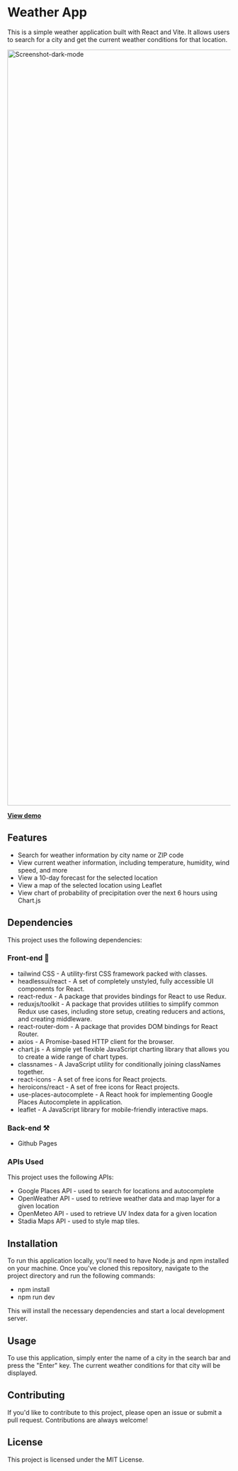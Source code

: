 # Weather App 

This is a simple weather application built with React and Vite. It allows users to search for a city and get the current weather conditions for that location.

<img width="1702" alt="Screenshot-dark-mode" src="https://user-images.githubusercontent.com/64962012/223087582-f94a7e11-6dfa-47ec-a272-a78fc857fbe1.png">

[**View demo**](https://github.com/DariusLukasukas/weather-app-vite) 

## Features

* Search for weather information by city name or ZIP code
* View current weather information, including temperature, humidity, wind speed, and more
* View a 10-day forecast for the selected location
* View a map of the selected location using Leaflet
* View chart of probability of precipitation over the next 6 hours using Chart.js

## Dependencies

This project uses the following dependencies:

### Front-end 🎨
* tailwind CSS - A utility-first CSS framework packed with classes.
* headlessui/react - A set of completely unstyled, fully accessible UI components for React.
* react-redux - A package that provides bindings for React to use Redux.
* reduxjs/toolkit - A package that provides utilities to simplify common Redux use cases, including store setup, creating reducers and actions, and creating middleware.
* react-router-dom - A package that provides DOM bindings for React Router.
* axios - A Promise-based HTTP client for the browser.
* chart.js - A simple yet flexible JavaScript charting library that allows you to create a wide range of chart types.
* classnames - A JavaScript utility for conditionally joining classNames together.
* react-icons - A set of free icons for React projects.
* heroicons/react - A set of free icons for React projects.
* use-places-autocomplete - A React hook for implementing Google Places Autocomplete in application.
* leaflet - A JavaScript library for mobile-friendly interactive maps.

### Back-end ⚒️
* Github Pages

### APIs Used

This project uses the following APIs:

* Google Places API - used to search for locations and autocomplete
* OpenWeather API - used to retrieve weather data and map layer for a given location
* OpenMeteo API - used to retrieve UV Index data for a given location
* Stadia Maps API - used to style map tiles.

## Installation

To run this application locally, you'll need to have Node.js and npm installed on your machine. Once you've cloned this repository, navigate to the project directory and run the following commands:

* npm install
* npm run dev

This will install the necessary dependencies and start a local development server.

## Usage

To use this application, simply enter the name of a city in the search bar and press the "Enter" key. The current weather conditions for that city will be displayed.

## Contributing

If you'd like to contribute to this project, please open an issue or submit a pull request. Contributions are always welcome!

## License

This project is licensed under the MIT License.
